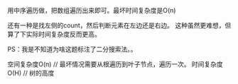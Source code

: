 用中序遍历做，把数组遍历出来即可。最坏时间复杂度是O(n)

还有一种是找左侧的count，然后判断元素在左边还是右边。
这种虽然更难想，但算了下实际时间复杂度反而更高。

PS：我是不知道为啥这题标注了二分搜索法。。




空间复杂度O(n) // 最坏情况需要从根遍历到叶子节点，遍历一次。
时间复杂度O(H) // 树的高度 